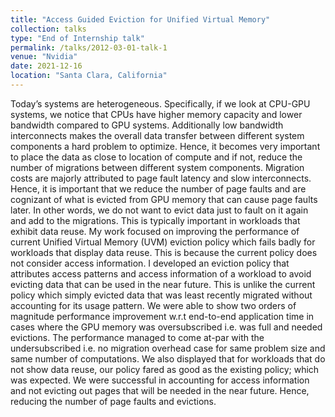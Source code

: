 ```yaml
---
title: "Access Guided Eviction for Unified Virtual Memory"
collection: talks
type: "End of Internship talk"
permalink: /talks/2012-03-01-talk-1
venue: "Nvidia"
date: 2021-12-16
location: "Santa Clara, California"
---
```

Today’s systems are heterogeneous. Specifically, if we look at CPU-GPU systems, we notice that CPUs have higher memory capacity and lower bandwidth compared to GPU systems. 
Additionally low bandwidth interconnects makes the overall data transfer between different system components a hard problem to optimize. Hence, it becomes very important to place the data as close to location
of compute and if not, reduce the number of migrations between different system components. Migration costs are majorly attributed to page fault latency and slow interconnects. Hence, it is
important that we reduce the number of page faults and are cognizant of what is evicted from GPU memory that can cause page faults later. In other words, we do not want to evict data just to
fault on it again and add to the migrations. This is typically important in workloads that exhibit data reuse.
My work focused on improving the performance of current Unified Virtual Memory (UVM) eviction policy which fails badly for workloads that display data reuse. This is because
the current policy does not consider access information. 
I developed an eviction policy that attributes access patterns and access information of a workload to avoid evicting data that can be used in the near
future. This is unlike the current policy which simply evicted data that was least recently migrated without accounting for its usage pattern. We were able to show two orders of magnitude performance improvement
w.r.t end-to-end application time in cases where the GPU memory was oversubscribed i.e. was
full and needed evictions. The performance managed to come at-par with the undersubscribed i.e. no migration overhead case for same problem size and same number of computations. We
also displayed that for workloads that do not show data reuse, our policy fared as good as the existing policy; which was expected. We were successful in accounting for access information and
not evicting out pages that will be needed in the near future. Hence, reducing the number of page faults and evictions.
